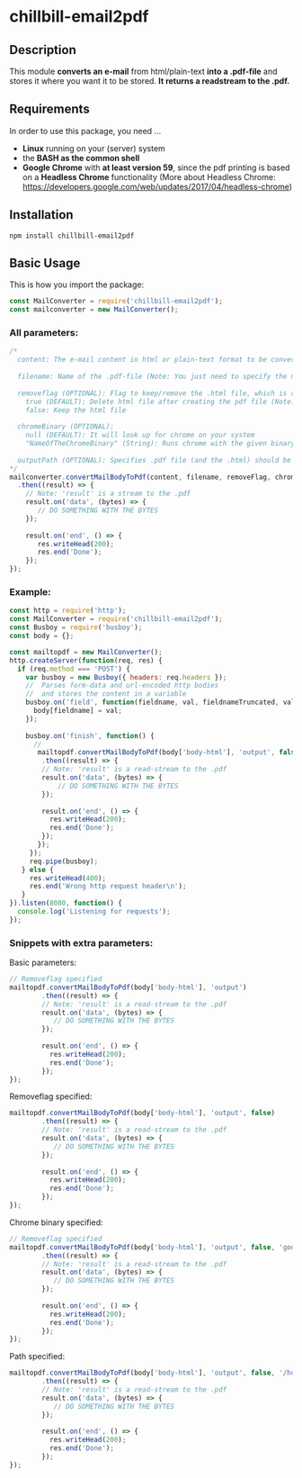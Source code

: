 # chillbill-email2pdf

## Description
This module **converts an e-mail** from html/plain-text **into a .pdf-file** and stores
it where you want it to be stored. **It returns a readstream to the .pdf.**

## Requirements
In order to use this package, you need ...
* **Linux** running on your (server) system
* the **BASH as the common shell**
* **Google Chrome** with **at least version 59**, since the pdf printing is based on a **Headless Chrome** functionality (More about Headless Chrome: https://developers.google.com/web/updates/2017/04/headless-chrome)

## Installation
```npm
npm install chillbill-email2pdf
```

## Basic Usage
This is how you import the package:
```javascript
const MailConverter = require('chillbill-email2pdf');
const mailconverter = new MailConverter();
```

### All parameters:
```javascript
/*
  content: The e-mail content in html or plain-text format to be converted to .pdf
   
  filename: Name of the .pdf-file (Note: You just need to specify the name without an extension (WRONG: name.pdf)
  
  removeflag (OPTIONAL): Flag to keep/remove the .html file, which is created during the process
    true (DEFAULT): Delete html file after creating the pdf file (Note: If you keep the .html file, it will have the same name as the .pdf file)
    false: Keep the html file
  
  chromeBinary (OPTIONAL):
    null (DEFAULT): It will look up for chrome on your system
    "NameOfTheChromeBinary" (String): Runs chrome with the given binary name (Note: It's the name you would normally write in your CLI to start chrome: e.g.: chrome/google-chrome ...)
  
  outputPath (OPTIONAL): Specifies .pdf file (and the .html) should be saved. If not specified, it will be stored on the tmp-directory of the system.
*/
mailconverter.convertMailBodyToPdf(content, filename, removeFlag, chromeBinary, outputpath)
  .then((result) => {
    // Note: 'result' is a stream to the .pdf
    result.on('data', (bytes) => {
       // DO SOMETHING WITH THE BYTES
    });
        
    result.on('end', () => {
       res.writeHead(200);
       res.end('Done');
    });
});
```

### Example:

```javascript
const http = require('http');
const MailConverter = require('chillbill-email2pdf');
const Busboy = require('busboy');
const body = {};

const mailtopdf = new MailConverter();
http.createServer(function(req, res) {
  if (req.method === 'POST') {
    var busboy = new Busboy({ headers: req.headers });
    //  Parses form-data and url-encoded http bodies
    //  and stores the content in a variable
    busboy.on('field', function(fieldname, val, fieldnameTruncated, valTruncated, encoding, mimetype) {
      body[fieldname] = val;
    });
    
    busboy.on('finish', function() {
      // 
       mailtopdf.convertMailBodyToPdf(body['body-html'], 'output', false)
        .then((result) => {
        // Note: 'result' is a read-stream to the .pdf
        result.on('data', (bytes) => {
            // DO SOMETHING WITH THE BYTES
        });
        
        result.on('end', () => {
          res.writeHead(200);
          res.end('Done');
        });
       });
     });
     req.pipe(busboy);
   } else {
     res.writeHead(400);
     res.end('Wrong http request header\n');
   }
}).listen(8080, function() {
  console.log('Listening for requests');
});
```

### Snippets with extra parameters:

Basic parameters:

```javascript
// Removeflag specified
mailtopdf.convertMailBodyToPdf(body['body-html'], 'output')
        .then((result) => {
        // Note: 'result' is a read-stream to the .pdf
        result.on('data', (bytes) => {
           // DO SOMETHING WITH THE BYTES
        });
        
        result.on('end', () => {
          res.writeHead(200);
          res.end('Done');
        });
});
```
Removeflag specified:
```javascript
mailtopdf.convertMailBodyToPdf(body['body-html'], 'output', false)
        .then((result) => {
        // Note: 'result' is a read-stream to the .pdf
        result.on('data', (bytes) => {
           // DO SOMETHING WITH THE BYTES
        });
        
        result.on('end', () => {
          res.writeHead(200);
          res.end('Done');
        });
});
```
Chrome binary specified:
```javascript
// Removeflag specified
mailtopdf.convertMailBodyToPdf(body['body-html'], 'output', false, 'google-chrome')
        .then((result) => {
        // Note: 'result' is a read-stream to the .pdf
        result.on('data', (bytes) => {
           // DO SOMETHING WITH THE BYTES
        });
        
        result.on('end', () => {
          res.writeHead(200);
          res.end('Done');
        });
});
```
Path specified:
```javascript
mailtopdf.convertMailBodyToPdf(body['body-html'], 'output', false, '/home/chillbill/Documents')
        .then((result) => {
        // Note: 'result' is a read-stream to the .pdf
        result.on('data', (bytes) => {
           // DO SOMETHING WITH THE BYTES
        });
        
        result.on('end', () => {
          res.writeHead(200);
          res.end('Done');
        });
});
```

